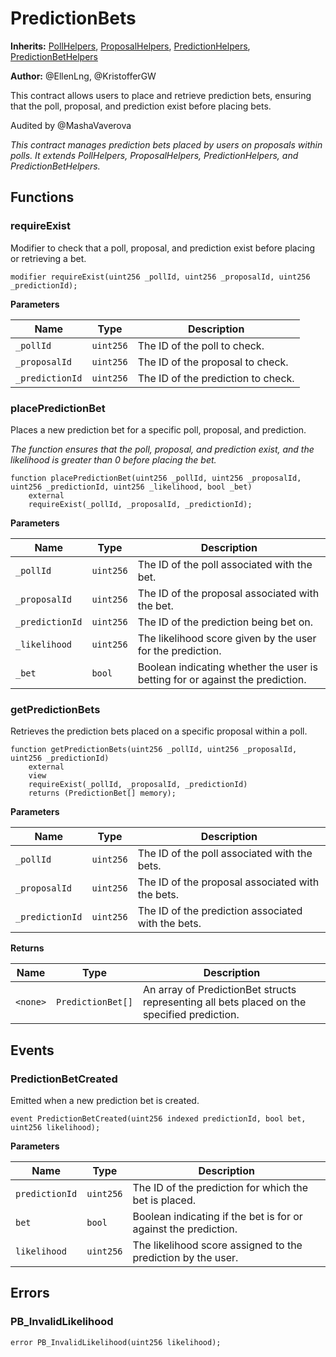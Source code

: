 # PredictionBets
**Inherits:**
[PollHelpers](/src/PollHelpers.sol/contract.PollHelpers.md), [ProposalHelpers](/src/ProposalHelpers.sol/contract.ProposalHelpers.md), [PredictionHelpers](/src/PredictionHelpers.sol/contract.PredictionHelpers.md), [PredictionBetHelpers](/src/PredictionBetHelpers.sol/contract.PredictionBetHelpers.md)

**Author:**
@EllenLng, @KristofferGW

This contract allows users to place and retrieve prediction bets, ensuring that the poll, proposal, and prediction exist before placing bets.

Audited by @MashaVaverova

*This contract manages prediction bets placed by users on proposals within polls. It extends PollHelpers, ProposalHelpers, PredictionHelpers, and PredictionBetHelpers.*


## Functions
### requireExist

Modifier to check that a poll, proposal, and prediction exist before placing or retrieving a bet.


```solidity
modifier requireExist(uint256 _pollId, uint256 _proposalId, uint256 _predictionId);
```
**Parameters**

|Name|Type|Description|
|----|----|-----------|
|`_pollId`|`uint256`|The ID of the poll to check.|
|`_proposalId`|`uint256`|The ID of the proposal to check.|
|`_predictionId`|`uint256`|The ID of the prediction to check.|


### placePredictionBet

Places a new prediction bet for a specific poll, proposal, and prediction.

*The function ensures that the poll, proposal, and prediction exist, and the likelihood is greater than 0 before placing the bet.*


```solidity
function placePredictionBet(uint256 _pollId, uint256 _proposalId, uint256 _predictionId, uint256 _likelihood, bool _bet)
    external
    requireExist(_pollId, _proposalId, _predictionId);
```
**Parameters**

|Name|Type|Description|
|----|----|-----------|
|`_pollId`|`uint256`|The ID of the poll associated with the bet.|
|`_proposalId`|`uint256`|The ID of the proposal associated with the bet.|
|`_predictionId`|`uint256`|The ID of the prediction being bet on.|
|`_likelihood`|`uint256`|The likelihood score given by the user for the prediction.|
|`_bet`|`bool`|Boolean indicating whether the user is betting for or against the prediction.|


### getPredictionBets

Retrieves the prediction bets placed on a specific proposal within a poll.


```solidity
function getPredictionBets(uint256 _pollId, uint256 _proposalId, uint256 _predictionId)
    external
    view
    requireExist(_pollId, _proposalId, _predictionId)
    returns (PredictionBet[] memory);
```
**Parameters**

|Name|Type|Description|
|----|----|-----------|
|`_pollId`|`uint256`|The ID of the poll associated with the bets.|
|`_proposalId`|`uint256`|The ID of the proposal associated with the bets.|
|`_predictionId`|`uint256`|The ID of the prediction associated with the bets.|

**Returns**

|Name|Type|Description|
|----|----|-----------|
|`<none>`|`PredictionBet[]`|An array of PredictionBet structs representing all bets placed on the specified prediction.|


## Events
### PredictionBetCreated
Emitted when a new prediction bet is created.


```solidity
event PredictionBetCreated(uint256 indexed predictionId, bool bet, uint256 likelihood);
```

**Parameters**

|Name|Type|Description|
|----|----|-----------|
|`predictionId`|`uint256`|The ID of the prediction for which the bet is placed.|
|`bet`|`bool`|Boolean indicating if the bet is for or against the prediction.|
|`likelihood`|`uint256`|The likelihood score assigned to the prediction by the user.|

## Errors
### PB_InvalidLikelihood

```solidity
error PB_InvalidLikelihood(uint256 likelihood);
```

